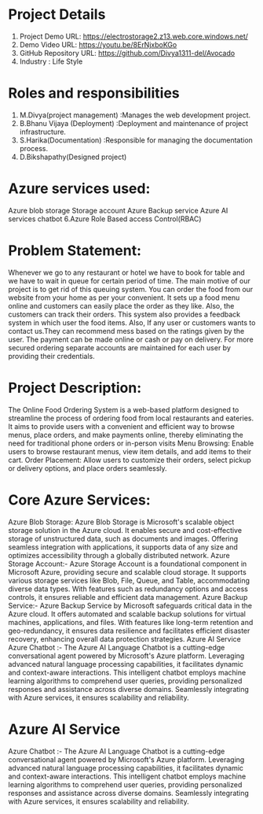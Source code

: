 # Project Details
1. Project Demo URL: https://electrostorage2.z13.web.core.windows.net/
2. Demo Video URL: https://youtu.be/8ErNjxboKGo
3. GitHub Repository URL: https://github.com/Divya1311-del/Avocado
4. Industry : Life Style
# Roles and responsibilities
1. M.Divya(project management) :Manages the web development project.
2. B.Bhanu Vijaya (Deployment) :Deployment and maintenance of project infrastructure.
3. S.Harika(Documentation) :Responsible for managing the documentation process.
4. D.Bikshapathy(Designed project)
# Azure services used:
Azure blob storage
Storage account
Azure Backup service
Azure AI services
chatbot 6.Azure Role Based access Control(RBAC)
# Problem Statement:
Whenever we go to any restaurant or hotel we have to book for table and we have to wait in queue for certain period of time. The main motive of our project is to get rid of this queuing system. You can order the food  from our website from your home as per your convenient. It sets up a food menu online and customers can easily place the order as they like. Also, the customers can track their orders. This system also provides a feedback system in which user the food items. Also, If any user or customers wants to contact us.They can recommend mess based on the ratings given by the user. The payment can be made online or cash or pay on delivery. For more secured ordering separate accounts are maintained for each user by providing their credentials. 
# Project Description:
The Online Food Ordering System is a web-based platform designed to streamline the process of ordering food from local restaurants and eateries. It aims to provide users with a convenient and efficient way to browse menus, place orders, and make payments online, thereby eliminating the need for traditional phone orders or in-person visits
Menu Browsing: Enable users to browse restaurant menus, view item details, and add items to their cart.
Order Placement: Allow users to customize their orders, select pickup or delivery options, and place orders seamlessly.

# Core Azure Services:
Azure Blob Storage: Azure Blob Storage is Microsoft's scalable object storage solution in the Azure cloud. It enables secure and cost-effective storage of unstructured data, such as documents and images. Offering seamless integration with applications, it supports data of any size and optimizes accessibility through a globally distributed network. Azure Storage Account:- Azure Storage Account is a foundational component in Microsoft Azure, providing secure and scalable cloud storage. It supports various storage services like Blob, File, Queue, and Table, accommodating diverse data types. With features such as redundancy options and access controls, it ensures reliable and efficient data management. Azure Backup Service:- Azure Backup Service by Microsoft safeguards critical data in the Azure cloud. It offers automated and scalable backup solutions for virtual machines, applications, and files. With features like long-term retention and geo-redundancy, it ensures data resilience and facilitates efficient disaster recovery, enhancing overall data protection strategies. Azure AI Service Azure Chatbot :- The Azure AI Language Chatbot is a cutting-edge conversational agent powered by Microsoft's Azure platform. Leveraging advanced natural language processing capabilities, it facilitates dynamic and context-aware interactions. This intelligent chatbot employs machine learning algorithms to comprehend user queries, providing personalized responses and assistance across diverse domains. Seamlessly integrating with Azure services, it ensures scalability and reliability.
# Azure AI Service
Azure Chatbot :- The Azure AI Language Chatbot is a cutting-edge conversational agent powered by Microsoft's Azure platform. Leveraging advanced natural language processing capabilities, it facilitates dynamic and context-aware interactions. This intelligent chatbot employs machine learning algorithms to comprehend user queries, providing personalized responses and assistance across diverse domains. Seamlessly integrating with Azure services, it ensures scalability and reliability.



